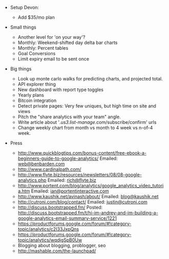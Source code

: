 * Setup Devon:
    * Add $35/mo plan


* Small things
    * Another level for 'on your way'?
    * Monthly: Weekend-shifted day delta bar charts
    * Monthly: Percent tables
    * Goal Conversions
    * Limit expiry email to be sent once

* Big things
    * Look up monte carlo walks for predicting charts, and projected total.
    * API explorer thing
    * New dashboard with report type toggles
    * Yearly plans
    * Bitcoin integration
    * Detect private pages: Very few uniques, but high time on site and views
    * Pitch the "share analytics with your team" angle.
    * Write article about '*.us3.list-manage*.com/subscribe/confirm' urls
    * Change weekly chart from month vs month to 4 week vs n-of-4 week.

* Press
    * http://www.quickblogtips.com/bonus-content/free-ebook-a-beginners-guide-to-google-analytics/
      Emailed: web@benbarden.com
    * http://www.cardinalpath.com/
    * http://www.flyte.biz/resources/newsletters/08/08-google-analytics.php
      Emailed: rich@flyte.biz
    * http://www.portent.com/blog/analytics/google_analytics_video_tutoria.htm
      Emailed: ian@portentinteractive.com
    * http://www.kaushik.net/avinash/about/ 
      Emailed: blog@kaushik.net
    * http://cutroni.com/blog/contact/
      Emailed: justin@cutroni.com
    * http://discuss.bootstrapped.fm/
      Posted: http://discuss.bootstrapped.fm/t/hi-im-andrey-and-im-building-a-google-analytics-email-summary-service/1221
    * https://productforums.google.com/forum/#!category-topic/analytics/c2I33JxpQns
    * https://productforums.google.com/forum/#!category-topic/analytics/wqdjgSpB0Uw
    * Blogging about blogging, problogger, seo
    * http://mashable.com/the-launchpad/


